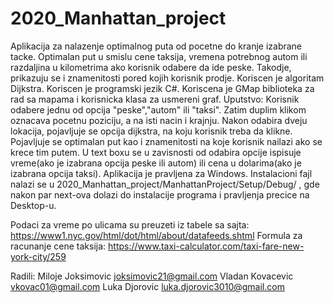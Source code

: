 # 2020_Manhattan_project

Aplikacija za nalazenje optimalnog puta od pocetne do kranje izabrane tacke. Optimalan put u smislu cene taksija, vremena potrebnog autom ili 
razdaljina u kilometrima ako korisnik odabere da ide peske.
Takodje, prikazuju se i znamenitosti pored kojih korisnik prodje.
Koriscen je algoritam Dijkstra.
Koriscen je programski jezik C#.
Koriscena je GMap biblioteka za rad sa mapama i korisnicka klasa za usmereni graf.
Uputstvo:
Korisnik odabere jednu od opcija "peske","autom" ili "taksi".
Zatim duplim klikom oznacava pocetnu poziciju, a na isti nacin i krajnju.
Nakon odabira dveju lokacija, pojavljuje se opcija dijkstra, na koju korisnik treba da klikne.
Pojavljuje se optimalan put kao i znamenitosti na koje korisnik nailazi ako se krece tim putem. U text boxu se u zavisnosti od odabira opcije ispisuje vreme(ako je izabrana opcija peske ili autom) ili cena u dolarima(ako je izabrana opcija taksi). 
Aplikacija je pravljena za Windows.
Instalacioni fajl nalazi se u 2020_Manhattan_project/ManhattanProject/Setup/Debug/ , gde nakon
par next-ova  dolazi do instalacije programa i pravljenja precice na Desktop-u.


Podaci za vreme po ulicama su preuzeti iz tabele sa sajta: https://www1.nyc.gov/html/dot/html/about/datafeeds.shtml
Formula za racunanje cene taksija: https://www.taxi-calculator.com/taxi-fare-new-york-city/259

Radili:
Miloje Joksimovic joksimovic21@gmail.com
Vladan Kovacevic vkovac01@gmail.com
Luka Djorovic luka.djorovic3010@gmail.com